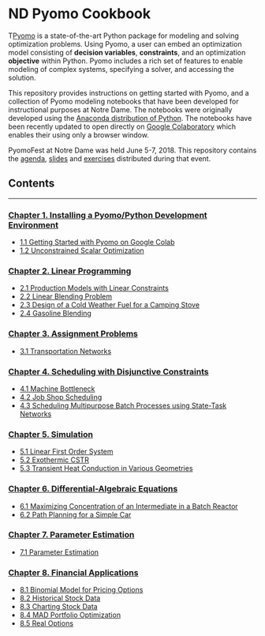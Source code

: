 
# ND Pyomo Cookbook

T[Pyomo](http://www.pyomo.org/) is a state-of-the-art Python package for 
modeling and solving optimization problems. Using Pyomo, a user can embed an 
optimization model consisting of **decision variables**, **constraints**, and 
an optimization **objective** within Python. Pyomo includes a rich set of 
features to enable modeling of complex systems, specifying a solver, and 
accessing the solution.

This repository provides instructions on getting started with Pyomo, and a 
collection of Pyomo modeling notebooks that have been developed for 
instructional purposes at Notre Dame. The notebooks were originally developed 
using the [Anaconda distribution of Python](https://www.anaconda.com/download/).
The notebooks have been recently updated to open directly on 
[Google Colaboratory](https://colab.research.google.com/) which enables their 
using only a browser window.

PyomoFest at Notre Dame was held June 5-7, 2018. This repository contains the 
[agenda](PyomoFest.md), [slides](PyomoFest/slides/) and 
[exercises](PyomoFest/exercises_wo_soln/exercises/) distributed during that 
event.

## Contents
---

### [Chapter 1. Installing a Pyomo/Python Development Environment](http://nbviewer.jupyter.org/github/ND-Pyomo-Cookbook/blob/master/notebooks/01.00-Installing-Pyomo.ipynb)
- [1.1 Getting Started with Pyomo on Google Colab](http://nbviewer.jupyter.org/github/ND-Pyomo-Cookbook/blob/master/notebooks/01.01-Getting-Started-with-Pyomo-on-Google-Colab.ipynb)
- [1.2 Unconstrained Scalar Optimization](http://nbviewer.jupyter.org/github/ND-Pyomo-Cookbook/blob/master/notebooks/01.02-Unconstrained-Scalar-Optimization.ipynb)

### [Chapter 2. Linear Programming](http://nbviewer.jupyter.org/github/ND-Pyomo-Cookbook/blob/master/notebooks/02.00-Linear-Programming.ipynb)
- [2.1 Production Models with Linear Constraints](http://nbviewer.jupyter.org/github/ND-Pyomo-Cookbook/blob/master/notebooks/02.01-Production-Models-with-Linear-Constraints.ipynb)
- [2.2 Linear Blending Problem](http://nbviewer.jupyter.org/github/ND-Pyomo-Cookbook/blob/master/notebooks/02.02-Linear-Blending-Problem.ipynb)
- [2.3 Design of a Cold Weather Fuel for a Camping Stove](http://nbviewer.jupyter.org/github/ND-Pyomo-Cookbook/blob/master/notebooks/02.03-Mixture-Design-Cold-Weather-Fuel.ipynb)
- [2.4 Gasoline Blending](http://nbviewer.jupyter.org/github/ND-Pyomo-Cookbook/blob/master/notebooks/02.04-Gasoline-Blending.ipynb)

### [Chapter 3. Assignment Problems](http://nbviewer.jupyter.org/github/ND-Pyomo-Cookbook/blob/master/notebooks/03.00-Assignment-Problems.ipynb)
- [3.1 Transportation Networks](http://nbviewer.jupyter.org/github/ND-Pyomo-Cookbook/blob/master/notebooks/03.01-Transportation-Networks.ipynb)

### [Chapter 4. Scheduling with Disjunctive Constraints](http://nbviewer.jupyter.org/github/ND-Pyomo-Cookbook/blob/master/notebooks/04.00-Scheduling-with-Disjunctive-Constraints.ipynb)
- [4.1 Machine Bottleneck](http://nbviewer.jupyter.org/github/ND-Pyomo-Cookbook/blob/master/notebooks/04.01-Machine-Bottleneck.ipynb)
- [4.2 Job Shop Scheduling](http://nbviewer.jupyter.org/github/ND-Pyomo-Cookbook/blob/master/notebooks/04.02-Job-Shop-Scheduling.ipynb)
- [4.3 Scheduling Multipurpose Batch Processes using State-Task Networks](http://nbviewer.jupyter.org/github/ND-Pyomo-Cookbook/blob/master/notebooks/04.03-Scheduling-Multipurpose-Batch-Processes-using-State-Task_Networks.ipynb)

### [Chapter 5. Simulation](http://nbviewer.jupyter.org/github/ND-Pyomo-Cookbook/blob/master/notebooks/05.00-Simulation.ipynb)
- [5.1 Linear First Order System](http://nbviewer.jupyter.org/github/ND-Pyomo-Cookbook/blob/master/notebooks/05.01-Linear-First-Order-System.ipynb)
- [5.2 Exothermic CSTR](http://nbviewer.jupyter.org/github/ND-Pyomo-Cookbook/blob/master/notebooks/05.02-Exothermic-CSTR.ipynb)
- [5.3 Transient Heat Conduction in Various Geometries](http://nbviewer.jupyter.org/github/ND-Pyomo-Cookbook/blob/master/notebooks/05.03-Heat_Conduction_in_Various_Geometries.ipynb)

### [Chapter 6. Differential-Algebraic Equations](http://nbviewer.jupyter.org/github/ND-Pyomo-Cookbook/blob/master/notebooks/06.00-Differential-Algebraic-Equations.ipynb)
- [6.1 Maximizing Concentration of an Intermediate in a Batch Reactor](http://nbviewer.jupyter.org/github/ND-Pyomo-Cookbook/blob/master/notebooks/06.01-Maximizing-Concentration-of-an-Intermediate-in-a-Batch-Reactor.ipynb)
- [6.2 Path Planning for a Simple Car](http://nbviewer.jupyter.org/github/ND-Pyomo-Cookbook/blob/master/notebooks/06.02-Path-Planning-for-a-Simple-Car.ipynb)

### [Chapter 7. Parameter Estimation](http://nbviewer.jupyter.org/github/ND-Pyomo-Cookbook/blob/master/notebooks/07.00-Parameter-Estimation.ipynb)
- [7.1 Parameter Estimation](http://nbviewer.jupyter.org/github/ND-Pyomo-Cookbook/blob/master/notebooks/07.01-Parameter-Estimation-Catalytic-Reactor.ipynb)

### [Chapter 8. Financial Applications](http://nbviewer.jupyter.org/github/ND-Pyomo-Cookbook/blob/master/notebooks/08.00-Financial-Applications.ipynb)
- [8.1 Binomial Model for Pricing Options](http://nbviewer.jupyter.org/github/ND-Pyomo-Cookbook/blob/master/notebooks/08.01-Binomial-Model-for-Pricing-Options.ipynb)
- [8.2 Historical Stock Data](http://nbviewer.jupyter.org/github/ND-Pyomo-Cookbook/blob/master/notebooks/08.02-Historical-Stock_-ata.ipynb)
- [8.3 Charting Stock Data](http://nbviewer.jupyter.org/github/ND-Pyomo-Cookbook/blob/master/notebooks/08.03-Charting-Stock-Data.ipynb)
- [8.4 MAD Portfolio Optimization](http://nbviewer.jupyter.org/github/ND-Pyomo-Cookbook/blob/master/notebooks/08.04-MAD-Portfolio-Optimization.ipynb)
- [8.5 Real Options](http://nbviewer.jupyter.org/github/ND-Pyomo-Cookbook/blob/master/notebooks/08.05-Real-Options.ipynb)